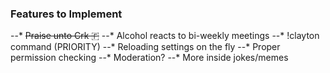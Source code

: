 ### Features to Implement

--* ~~Praise unto Crk 🇫~~
--* Alcohol reacts to bi-weekly meetings
--* !clayton command (PRIORITY)
--* Reloading settings on the fly
--* Proper permission checking
--* Moderation?
--* More inside jokes/memes
